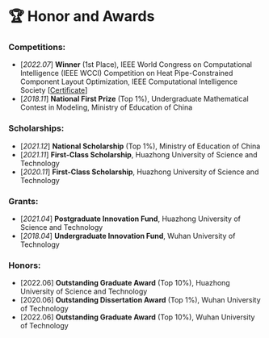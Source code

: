 # 🏆 Honor and Awards

### Competitions:

- [*2022.07*] **Winner** (1st Place), IEEE World Congress on Computational Intelligence (IEEE WCCI) Competition on Heat Pipe-Constrained Component Layout Optimization, IEEE Computational Intelligence Society [[Certificate](https://drive.google.com/file/d/1abG-WYSmI18wEPAjzs267EL4lbvRqXhg/view?usp=sharing)]
- [*2018.11*] **National First Prize** (Top 1%), Undergraduate Mathematical Contest in Modeling, Ministry of Education of China

### Scholarships:

- [*2021.12*] **National Scholarship** (Top 1%), Ministry of Education of China
- [*2021.11*] **First-Class Scholarship**, Huazhong University of Science and Technology
- [*2020.11*] **First-Class Scholarship**, Huazhong University of Science and Technology

### Grants:

- [*2021.04*] **Postgraduate Innovation Fund**, Huazhong University of Science and Technology
- [*2018.04*] **Undergraduate Innovation Fund**, Wuhan University of Technology

### Honors:

- [2022.06] **Outstanding Graduate Award** (Top 10%), Huazhong University of Science and Technology
- [2020.06] **Outstanding Dissertation Award** (Top 1%), Wuhan University of Technology
- [2022.06] **Outstanding Graduate Award** (Top 10%), Wuhan University of Technology
